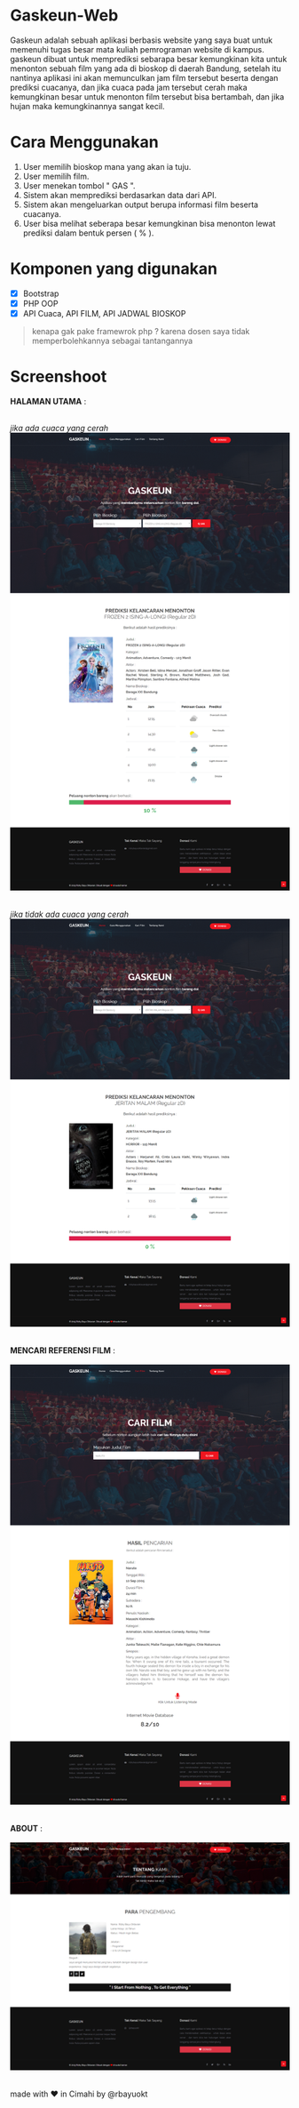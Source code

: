 # Gaskeun-Web

Gaskeun adalah sebuah aplikasi berbasis website yang saya buat untuk memenuhi tugas besar mata kuliah pemrograman website di kampus.
gaskeun dibuat untuk memprediksi sebarapa besar kemungkinan kita untuk menonton sebuah film yang ada di bioskop di daerah Bandung, setelah itu nantinya aplikasi ini akan memunculkan jam film tersebut beserta dengan prediksi cuacanya, dan jika cuaca pada jam tersebut cerah maka kemungkinan besar untuk menonton film tersebut bisa bertambah, dan jika hujan maka kemungkinannya sangat kecil.

# Cara Menggunakan
1. User memilih bioskop mana yang akan ia tuju.
2. User memilih film.
3. User menekan tombol " GAS ".
4. Sistem akan memprediksi berdasarkan data dari API.
5. Sistem akan mengeluarkan output berupa informasi film beserta cuacanya.
6. User bisa melihat seberapa besar kemungkinan bisa menonton lewat prediksi dalam bentuk persen ( % ).

# Komponen yang digunakan 
- [x] Bootstrap 
- [x] PHP OOP
- [x] API Cuaca, API FILM, API JADWAL BIOSKOP

> kenapa gak pake framewrok php ? karena dosen saya tidak memperbolehkannya sebagai tantangannya

# Screenshoot

**HALAMAN UTAMA** : <br><br>

*jika ada cuaca yang cerah*<br>
<img src="screenshoot/home1.png" width="600px" /><br><br>

*jika tidak ada cuaca yang cerah*<br>
<img src="screenshoot/home2.png" width="600px" /><br><br>

**MENCARI REFERENSI FILM** : <br><br>
<img src="screenshoot/cari_film.png" width="600px" /><br><br>

**ABOUT** : <br><br>
<img src="screenshoot/about.png" width="600px" /><br><br>

made with :heart: in Cimahi by @rbayuokt
